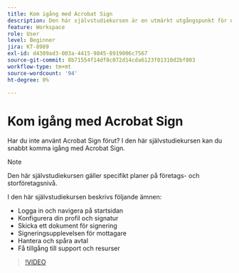 ```yaml
---
title: Kom igång med Acrobat Sign
description: Den här självstudiekursen är en utmärkt utgångspunkt för nya användare i Acrobat Sign
feature: Workspace
role: User
level: Beginner
jira: KT-8989
exl-id: d4309ad3-003a-4415-9845-8919006c7567
source-git-commit: 8b71554f14df8c072d14cda6123f01310d2bf803
workflow-type: tm+mt
source-wordcount: '94'
ht-degree: 0%

---
```


# Kom igång med Acrobat Sign

Har du inte använt Acrobat Sign förut? I den här självstudiekursen kan du snabbt komma igång med Acrobat Sign.

>[!NOTE]
>
>Den här självstudiekursen gäller specifikt planer på företags- och storföretagsnivå.

I den här självstudiekursen beskrivs följande ämnen:

* Logga in och navigera på startsidan
* Konfigurera din profil och signatur
* Skicka ett dokument för signering
* Signeringsupplevelsen för mottagare
* Hantera och spåra avtal
* Få tillgång till support och resurser

>[!VIDEO](https://video.tv.adobe.com/v/3454387?quality=12&learn=on&hidetitle=true&captions=swe)
